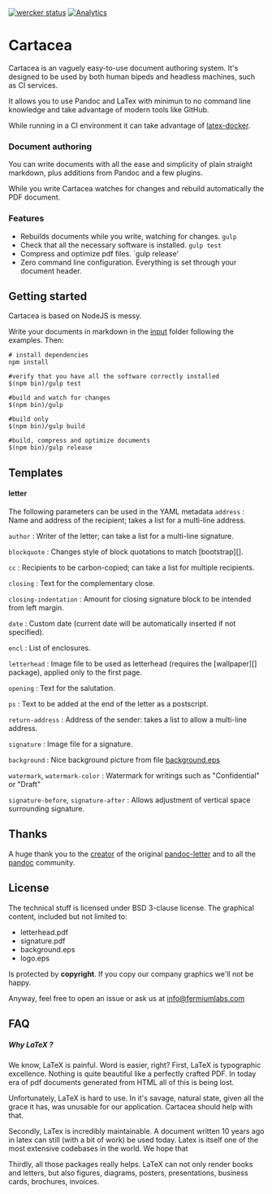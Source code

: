 [![wercker status](https://app.wercker.com/status/86627b9183b151b80605d8ee376ab308/s/master "wercker status")](https://app.wercker.com/project/byKey/86627b9183b151b80605d8ee376ab308) [![Analytics](https://ga-beacon.appspot.com/UA-69533556-3/cartacea/readme/?flat)](https://github.com/igrigorik/ga-beacon)


# Cartacea

Cartacea is an vaguely easy-to-use document authoring system. It's designed to be used by both human bipeds and headless machines, such as CI services.

It allows you to use Pandoc and LaTex with minimun to no command line knowledge and take advantage of modern tools like GitHub.

While running in a CI environment it can take advantage of [latex-docker](https://github.com/fermiumlabs/latex-docker).

### Document authoring

You can write documents with all the ease and simplicity of plain straight markdown, plus additions from Pandoc and a few plugins.

While you write Cartacea watches for changes and rebuild automatically the PDF document.


### Features 

- Rebuilds documents while you write, watching for changes. `gulp`
- Check that all the necessary software is installed. `gulp test`
- Compress and optimize pdf files. `gulp release'
- Zero command line configuration. Everything is set through your document header.


## Getting started

Cartacea is based on NodeJS is messy.

Write your documents in markdown in the [input](input) folder following the examples. Then:

```shell
# install dependencies
npm install

#verify that you have all the software correctly installed
$(npm bin)/gulp test

#build and watch for changes
$(npm bin)/gulp

#build only
$(npm bin)/gulp build

#build, compress and optimize documents
$(npm bin)/gulp release

```

## Templates

#### letter

The following parameters can be used in the YAML metadata
`address`
:   Name and address of the recipient; takes a list for a multi-line address.

`author`
:   Writer of the letter; can take a list for a multi-line signature.

`blockquote`
:   Changes style of block quotations to match [bootstrap][].

`cc`
:   Recipients to be carbon-copied; can take a list for multiple recipients.

`closing`
:   Text for the complementary close.

`closing-indentation`
:   Amount for closing signature block to be intended from left margin.

`date`
:   Custom date (current date will be automatically inserted if not specified).

`encl`
:   List of enclosures.

`letterhead`
:   Image file to be used as letterhead (requires the [wallpaper][] package), applied only to the first page.

`opening`
:   Text for the salutation.

`ps`
:   Text to be added at the end of the letter as a postscript.

`return-address`
:   Address of the sender: takes a list to allow a multi-line address.

`signature`
:   Image file for a signature.

`background`
:   Nice background picture from file [background.eps](template/background.eps)

`watermark`, `watermark-color`
:   Watermark for writings such as "Confidential" or "Draft"

`signature-before`, `signature-after`
:   Allows adjustment of vertical space surrounding signature.

## Thanks

A huge thank you to the [creator](http://aaronwolen.com/) of the original [pandoc-letter](https://github.com/aaronwolen/pandoc-letter) and to all the [pandoc](http://pandoc.org/) community.

## License

The technical stuff is licensed under BSD 3-clause license. 
The graphical content, included but not limited to: 

* letterhead.pdf
* signature.pdf
* background.eps
* logo.eps

Is protected by **copyright**. If you copy our company graphics we'll not be happy.

Anyway, feel free to open an issue or ask us at [info@fermiumlabs.com](mailto:info@fermiumlabs.com)

## FAQ 

##### Why LaTeX ?

We know, LaTeX is painful. Word is easier, right? 
First, LaTeX is typographic excellence. Nothing is quite beautiful like a perfectly crafted PDF. In today era of pdf documents generated from HTML all of this is being lost.

Unfortunately, LaTeX is hard to use. In it's savage, natural state, given all the grace it has, was unusable for our application.
Cartacea should help with that.

Secondly, LaTex is incredibly maintainable. A document written 10 years ago in latex can still (with a bit of work) be used today. Latex is itself one of the most extensive codebases in the world. We hope that 

Thirdly, all those packages really helps. LaTeX can not only render books and letters, but also figures, diagrams, posters, presentations, business cards, brochures, invoices.
